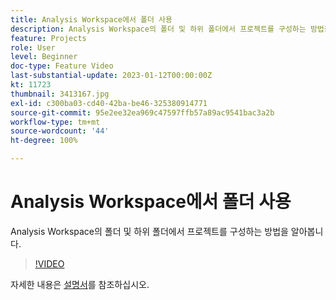 ```yaml
---
title: Analysis Workspace에서 폴더 사용
description: Analysis Workspace의 폴더 및 하위 폴더에서 프로젝트를 구성하는 방법을 알아봅니다.
feature: Projects
role: User
level: Beginner
doc-type: Feature Video
last-substantial-update: 2023-01-12T00:00:00Z
kt: 11723
thumbnail: 3413167.jpg
exl-id: c300ba03-cd40-42ba-be46-325380914771
source-git-commit: 95e2ee32ea969c47597ffb57a89ac9541bac3a2b
workflow-type: tm+mt
source-wordcount: '44'
ht-degree: 100%

---
```


# Analysis Workspace에서 폴더 사용

Analysis Workspace의 폴더 및 하위 폴더에서 프로젝트를 구성하는 방법을 알아봅니다.

>[!VIDEO](https://video.tv.adobe.com/v/3413167/?quality=12&learn=on)

자세한 내용은 [설명서](https://experienceleague.adobe.com/docs/analytics/analyze/analysis-workspace/build-workspace-project/workspace-folders/about-folders.html?lang=ko)를 참조하십시오.
